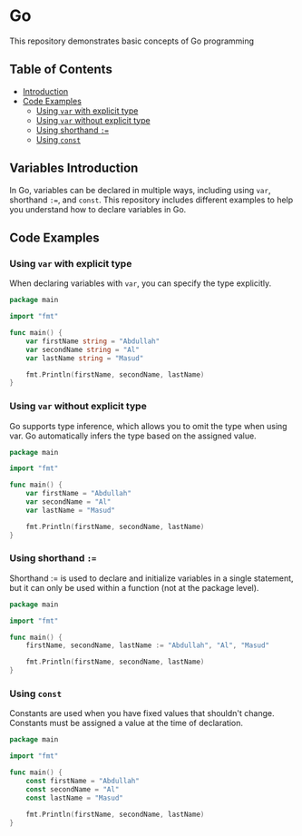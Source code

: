# Go

This repository demonstrates basic concepts of Go programming

## Table of Contents

- [Introduction](#introduction)
- [Code Examples](#code-examples)
  - [Using `var` with explicit type](#using-var-with-explicit-type)
  - [Using `var` without explicit type](#using-var-without-explicit-type)
  - [Using shorthand `:=`](#using-shorthand-)
  - [Using `const`](#using-const)

## Variables Introduction

In Go, variables can be declared in multiple ways, including using `var`, shorthand `:=`, and `const`. This repository includes different examples to help you understand how to declare variables in Go.

## Code Examples

### Using `var` with explicit type

When declaring variables with `var`, you can specify the type explicitly.

```go
package main

import "fmt"

func main() {
	var firstName string = "Abdullah"
	var secondName string = "Al"
	var lastName string = "Masud"

	fmt.Println(firstName, secondName, lastName)
}
```

### Using `var` without explicit type

Go supports type inference, which allows you to omit the type when using var. Go automatically infers the type based on the assigned value.

```go
package main

import "fmt"

func main() {
	var firstName = "Abdullah"
	var secondName = "Al"
	var lastName = "Masud"

	fmt.Println(firstName, secondName, lastName)
}
```

### Using shorthand `:=`

Shorthand := is used to declare and initialize variables in a single statement, but it can only be used within a function (not at the package level).

```go
package main

import "fmt"

func main() {
	firstName, secondName, lastName := "Abdullah", "Al", "Masud"

	fmt.Println(firstName, secondName, lastName)
}
```

### Using `const`

Constants are used when you have fixed values that shouldn't change. Constants must be assigned a value at the time of declaration.

```go
package main

import "fmt"

func main() {
	const firstName = "Abdullah"
	const secondName = "Al"
	const lastName = "Masud"

	fmt.Println(firstName, secondName, lastName)
}
```
